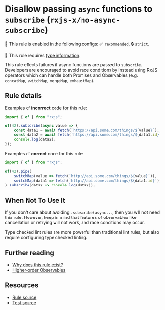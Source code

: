 # Disallow passing `async` functions to `subscribe` (`rxjs-x/no-async-subscribe`)

💼 This rule is enabled in the following configs: ✅ `recommended`, 🔒 `strict`.

💭 This rule requires [type information](https://typescript-eslint.io/linting/typed-linting).

<!-- end auto-generated rule header -->

This rule effects failures if async functions are passed to `subscribe`.
Developers are encouraged to avoid race conditions
by instead using RxJS operators which can handle both Promises and Observables
(e.g. `concatMap`, `switchMap`, `mergeMap`, `exhaustMap`).

## Rule details

Examples of **incorrect** code for this rule:

```ts
import { of } from "rxjs";

of(42).subscribe(async value => {
    const data1 = await fetch(`https://api.some.com/things/${value}`);
    const data2 = await fetch(`https://api.some.com/things/${data1.id}`);
    console.log(data2);
});
```

Examples of **correct** code for this rule:

```ts
import { of } from "rxjs";

of(42).pipe(
    switchMap(value => fetch(`http://api.some.com/things/${value}`)),
    switchMap(data1 => fetch(`http://api.some.com/things/${data1.id}`)),
).subscribe(data2 => console.log(data2));
```

## When Not To Use It

If you don't care about avoiding `.subscribe(async...`, then you will not need this rule.
However, keep in mind that features of observables like cancellation or retrying will not work, and race conditions may occur.

Type checked lint rules are more powerful than traditional lint rules, but also require configuring type checked linting.

## Further reading

- [Why does this rule exist?](https://stackoverflow.com/q/71559135)
- [Higher-order Observables](https://rxjs.dev/guide/higher-order-observables)

## Resources

- [Rule source](/src/rules/no-async-subscribe.ts)
- [Test source](/tests/rules/no-async-subscribe.test.ts)
